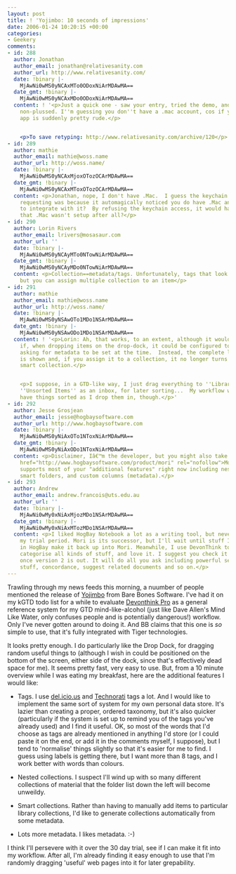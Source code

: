 ```yaml
---
layout: post
title: ! 'Yojimbo: 10 seconds of impressions'
date: 2006-01-24 10:20:15 +00:00
categories:
- Geekery
comments:
- id: 288
  author: Jonathan
  author_email: jonathan@relativesanity.com
  author_url: http://www.relativesanity.com/
  date: !binary |-
    MjAwNi0wMS0yNCAxMTo0ODoxNiArMDAwMA==
  date_gmt: !binary |-
    MjAwNi0wMS0yNCAxMDo0ODoxNiArMDAwMA==
  content: ! '<p>Just a quick one - saw your entry, tried the demo, and was pretty
    non-plussed. I''m guessing you don''t have a .mac account, cos if you do, the
    app is suddenly pretty rude.</p>


    <p>To save retyping: http://www.relativesanity.com/archive/120</p>'
- id: 289
  author: mathie
  author_email: mathie@woss.name
  author_url: http://woss.name/
  date: !binary |-
    MjAwNi0wMS0yNCAxMjoxOTozOCArMDAwMA==
  date_gmt: !binary |-
    MjAwNi0wMS0yNCAxMToxOTozOCArMDAwMA==
  content: <p>Jonathan, nope, I don't have .Mac.  I guess the keychain access it was
    requesting was because it automagically noticed you do have .Mac and attempted
    to integrate with it?  By refusing the keychain access, it would have assumed
    that .Mac wasn't setup after all?</p>
- id: 290
  author: Lorin Rivers
  author_email: lrivers@mosasaur.com
  author_url: ''
  date: !binary |-
    MjAwNi0wMS0yNCAyMTo0NTowNiArMDAwMA==
  date_gmt: !binary |-
    MjAwNi0wMS0yNCAyMDo0NTowNiArMDAwMA==
  content: <p>Collection==metadata/tags. Unfortunately, tags that look like folders,
    but you can assign multiple collection to an item</p>
- id: 291
  author: mathie
  author_email: mathie@woss.name
  author_url: http://woss.name/
  date: !binary |-
    MjAwNi0wMS0yNSAwOTo1MDo1NSArMDAwMA==
  date_gmt: !binary |-
    MjAwNi0wMS0yNSAwODo1MDo1NSArMDAwMA==
  content: ! '<p>Lorin: Ah, that works, to an extent, although it would be more useful
    if, when dropping items on the drop-dock, it could be configured to pop up a dialog,
    asking for metadata to be set at the time.  Instead, the complete list of collections
    is shown and, if you assign it to a collection, it no longer turns up in the unsorted
    smart collection.</p>


    <p>I suppose, in a GTD-like way, I just drag everything to ''Library'' and treat
    ''Unsorted Items'' as an inbox, for later sorting...  My workflow would like to
    have things sorted as I drop them in, though.</p>'
- id: 292
  author: Jesse Grosjean
  author_email: jesse@hogbaysoftware.com
  author_url: http://www.hogbaysoftware.com
  date: !binary |-
    MjAwNi0wMS0yNiAxOTo1NToxNiArMDAwMA==
  date_gmt: !binary |-
    MjAwNi0wMS0yNiAxODo1NToxNiArMDAwMA==
  content: <p>Disclaimer, Iâ€™m the developer, but you might also take a look at <a
    href="http://www.hogbaysoftware.com/product/mori" rel="nofollow">Mori</a>. Mori
    supports most of your "additional features" right now including nested collections,
    smart folders, and custom columns (metadata).</p>
- id: 293
  author: Andrew
  author_email: andrew.francois@uts.edu.au
  author_url: ''
  date: !binary |-
    MjAwNi0wMy0xNiAxMjozMDo1NSArMDAwMA==
  date_gmt: !binary |-
    MjAwNi0wMy0xNiAxMTozMDo1NSArMDAwMA==
  content: <p>I liked HogBay Notebook a lot as a writing tool, but never got past
    my trial period. Mori is its successor, but I'll wait until stuff I messed with
    in HogBay make it back up into Mori. Meanwhile, I use DevonThink to collect and
    categorise all kinds of stuff, and love it. I suggest you check it out... esp
    once version 2 is out. It will do all you ask including powerful searches, meta-tag
    stuff, concordance, suggest related documents and so on.</p>
---
```

Trawling through my news feeds this morning, a nuumber of people mentioned the release of [Yojimbo](http://www.barebones.com/products/yojimbo/index.shtml) from Bare Bones Software.  I've had it on my kGTD todo list for a while to evaluate [Devonthink Pro](http://www.devon-technologies.com/products/devonthink/overview.php) as a general reference system for my GTD mind-like-alcohol (just like Dave Allen's Mind Like Water, only confuses people and is potentially dangerous!) workflow.  Only I've never gotten around to doing it.  And BB claims that this one is *so* simple to use, that it's fully integrated with Tiger technologies.

It looks pretty enough.  I do particularly like the Drop Dock, for dragging random useful things to (although I wish in could be positioned on the bottom of the screen, either side of the dock, since that's effectively dead space for me).  It seems pretty fast, very easy to use.  But, from a 10 minute overview while I was eating my breakfast, here are the additional features I would like:

* Tags.  I use [del.icio.us](http://del.icio.us/) and [Technorati](http://www.technorati.com) tags a lot.  And I would like to implement the same sort of system for my own personal data store.  It's lazier than creating a proper, ordered taxonomy, but it's also quicker (particularly if the system is set up to remind you of the tags you've already used) and I find it useful.  OK, so most of the words that I'd choose as tags are already mentioned in anything I'd store (or I could paste it on the end, or add it in the comments myself, I suppose), but I tend to 'normalise' things slightly so that it's easier for me to find.  I guess using labels is getting there, but I want more than 8 tags, and I work better with words than colours.

* Nested collections.  I suspect I'll wind up with so many different collections of material that the folder list down the left will become unweildy.

* Smart collections.  Rather than having to manually add items to particular library collections, I'd like to generate collections automatically from some metadata.

* Lots more metadata.  I likes metadata. :-)

I think I'll persevere with it over the 30 day trial, see if I can make it fit into my workflow.  After all, I'm already finding it easy enough to use that I'm randomly dragging 'useful' web pages into it for later grepability.
